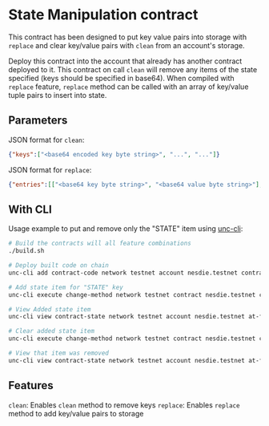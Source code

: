 # State Manipulation contract

This contract has been designed to put key value pairs into storage with `replace` and clear key/value pairs with `clean` from an account's storage.

Deploy this contract into the account that already has another contract deployed to it.
This contract on call `clean` will remove any items of the state specified (keys should be specified in base64). When compiled with `replace` feature, `replace` method can be called with an array of key/value tuple pairs to insert into state.

## Parameters

JSON format for `clean`:

```json
{"keys":["<base64 encoded key byte string>", "...", "..."]}
```

JSON format for `replace`:
```json
{"entries":[["<base64 key byte string>", "<base64 value byte string>"], ["...", "..."]]}
```
## With CLI

Usage example to put and remove only the "STATE" item using [unc-cli](https://github.com/unc/unc-cli-rs):

```bash
# Build the contracts will all feature combinations
./build.sh

# Deploy built code on chain
unc-cli add contract-code network testnet account nesdie.testnet contract-file ./res/state_manipulation.wasm no-initialize sign-with-keychain

# Add state item for "STATE" key
unc-cli execute change-method network testnet contract nesdie.testnet call replace '{"entries":[["U1RBVEU=", "dGVzdA=="]]}' --prepaid-gas '100.000 TeraGas' --attached-deposit '0 NEAR' signer nesdie.testnet sign-with-keychain

# View Added state item
unc-cli view contract-state network testnet account nesdie.testnet at-final-block

# Clear added state item
unc-cli execute change-method network testnet contract nesdie.testnet call clean '{"keys":["U1RBVEU="]}' --prepaid-gas '100.000 TeraGas' --attached-deposit '0 NEAR' signer nesdie.testnet sign-with-keychain

# View that item was removed
unc-cli view contract-state network testnet account nesdie.testnet at-final-block
```

## Features
`clean`: Enables `clean` method to remove keys
`replace`: Enables `replace` method to add key/value pairs to storage
